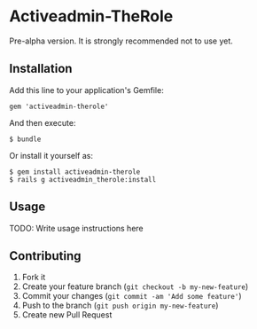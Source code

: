 # Activeadmin-TheRole

Pre-alpha version.
It is strongly recommended not to use yet.

## Installation

Add this line to your application's Gemfile:

    gem 'activeadmin-therole'

And then execute:

    $ bundle

Or install it yourself as:

    $ gem install activeadmin-therole
    $ rails g activeadmin_therole:install

## Usage

TODO: Write usage instructions here

## Contributing

1. Fork it
2. Create your feature branch (`git checkout -b my-new-feature`)
3. Commit your changes (`git commit -am 'Add some feature'`)
4. Push to the branch (`git push origin my-new-feature`)
5. Create new Pull Request
